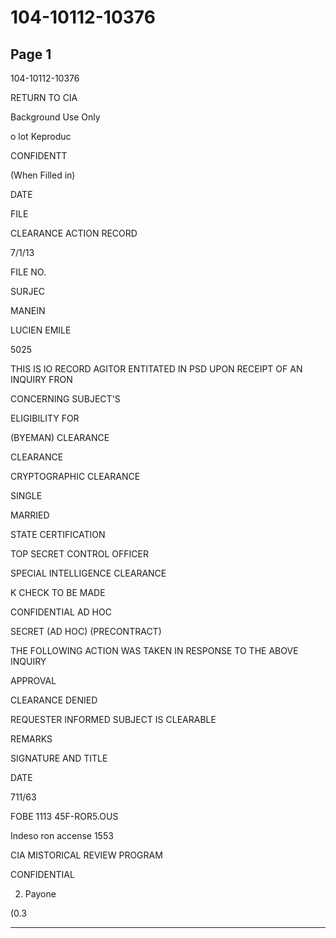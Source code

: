 # 104-10112-10376

## Page 1

104-10112-10376

RETURN TO CIA

Background Use Only

o lot Keproduc

CONFIDENTT

(When Filled in)

DATE

FILE

CLEARANCE ACTION RECORD

7/1/13

FILE NO.

SURJEC

MANEIN

LUCIEN EMILE

5025

THIS IS IO RECORD AGITOR ENTITATED IN PSD UPON RECEIPT OF AN INQUIRY FRON

CONCERNING SUBJECT'S

ELIGIBILITY FOR

(BYEMAN) CLEARANCE

CLEARANCE

CRYPTOGRAPHIC CLEARANCE

SINGLE

MARRIED

STATE CERTIFICATION

TOP SECRET CONTROL OFFICER

SPECIAL INTELLIGENCE CLEARANCE

K CHECK TO BE MADE

CONFIDENTIAL AD HOC

SECRET (AD HOC) (PRECONTRACT)

THE FOLLOWING ACTION WAS TAKEN IN RESPONSE TO THE ABOVE INQUIRY

APPROVAL

CLEARANCE DENIED

REQUESTER INFORMED SUBJECT IS CLEARABLE

REMARKS

SIGNATURE AND TITLE

DATE

711/63

FOBE 1113 45F-ROR5.OUS

Indeso ron accense 1553

CIA MISTORICAL REVIEW PROGRAM

CONFIDENTIAL

2. Payone

(0.3

---

